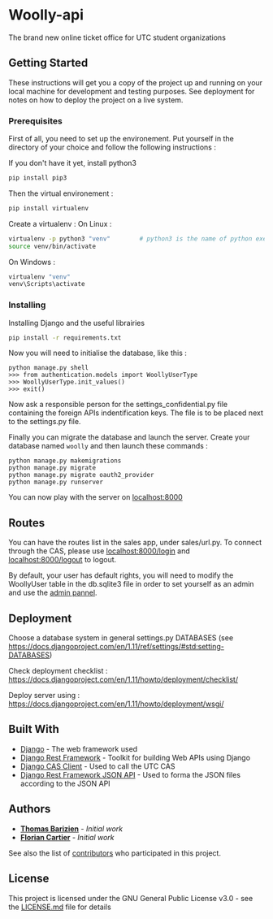 # Woolly-api

The brand new online ticket office for UTC student organizations

## Getting Started

These instructions will get you a copy of the project up and running on your local machine for development and testing purposes. See deployment for notes on how to deploy the project on a live system.

### Prerequisites

First of all, you need to set up the environement. Put yourself in the directory of your choice and follow the following instructions : 

If you don't have it yet, install python3
```sh
pip install pip3
```
Then the virtual environement :
```sh
pip install virtualenv
```

Create a virtualenv :
On Linux :
```sh
virtualenv -p python3 "venv"        # python3 is the name of python executable
source venv/bin/activate
```
On Windows :
```sh
virtualenv "venv"
venv\Scripts\activate
```


### Installing

Installing Django and the useful librairies
```sh
pip install -r requirements.txt
```

Now you will need to initialise the database, like this :

```
python manage.py shell
>>> from authentication.models import WoollyUserType
>>> WoollyUserType.init_values()
>>> exit()
```

Now ask a responsible person for the settings_confidential.py file containing the foreign APIs indentification keys. The
file is to be placed next to the settings.py file.

Finally you can migrate the database and launch the server.
Create your database named `woolly` and then launch these commands :

```
python manage.py makemigrations
python manage.py migrate
python manage.py migrate oauth2_provider
python manage.py runserver
```

You can now play with the server on [localhost:8000](http://localhost:8000)

## Routes

You can have the routes list in the sales app, under sales/url.py.
To connect through the CAS, please use [localhost:8000/login](http://localhost:8000/login) and [localhost:8000/logout](http://localhost:8000/logout) to logout.

By default, your user has default rights, you will need to modify the WoollyUser table in the db.sqlite3 file in order to set yourself as an admin and use the [admin pannel](http://localhost:8000/admin).


## Deployment

Choose a database system in general settings.py DATABASES (see https://docs.djangoproject.com/en/1.11/ref/settings/#std:setting-DATABASES)

Check deployment checklist : https://docs.djangoproject.com/en/1.11/howto/deployment/checklist/

Deploy server using : https://docs.djangoproject.com/en/1.11/howto/deployment/wsgi/

## Built With

* [Django](https://www.djangoproject.com) - The web framework used
* [Django Rest Framework](http://www.django-rest-framework.org) - Toolkit for building Web APIs using Django
* [Django CAS Client](https://pypi.python.org/pypi/django-cas-client/) - Used to call the UTC CAS
* [Django Rest Framework JSON API](https://github.com/django-json-api/django-rest-framework-json-api) - Used to forma the JSON files according to the JSON API


## Authors

* **[Thomas Barizien](https://github.com/tbarizien)** - *Initial work*
* **[Florian Cartier](https://github.com/FCartier)** - *Initial work*

See also the list of [contributors](https://github.com/simde-utc/woolly-api/graphs/contributors) who participated in this project.

## License

This project is licensed under the GNU General Public License v3.0 - see the [LICENSE.md](LICENSE.md) file for details

